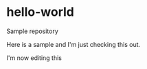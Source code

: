 # hello-world
Sample repository

Here is a sample and I'm just checking this out.

I'm now editing this
